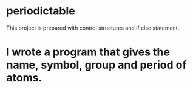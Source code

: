 ﻿# periodictable
 This project is prepared with control structures and if else statement.
# I wrote a program that gives the name, symbol, group and period of atoms.
